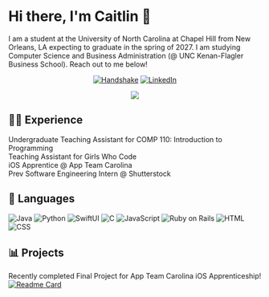# Hi there, I'm Caitlin 👋

I am a student at the University of North Carolina at Chapel Hill from New Orleans, LA expecting to graduate in the spring of 2027. I am studying Computer Science and Business Administration (@ UNC Kenan-Flagler Business School). Reach out to me below! 

<div align = "center"> 
  
  [![Handshake](https://img.shields.io/badge/Handshake-red)](https://app.joinhandshake.com/profiles/49733713)
  [![LinkedIn](https://img.shields.io/badge/LinkedIn-blue)](https://www.linkedin.com/in/caitlin-estrada/)
</div>
<div align = "center">
  <img src = "https://api.visitorbadge.io/api/visitors?path=https%3A%2F%2Fgithub.com%2Fcaitlinestrada27%2Fcaitlinestrada27&label=Visitors&countColor=%23f47373"/>
</div>

## 👩‍💼 Experience
Undergraduate Teaching Assistant for COMP 110: Introduction to Programming <br/>
Teaching Assistant for Girls Who Code <br/>
iOS Apprentice @ App Team Carolina <br/>
Prev Software Engineering Intern @ Shutterstock 

## 📖 Languages

![Java](https://img.shields.io/badge/-Java-%23F89820?style=flat-square&logo=java&logoColor=white)
![Python](https://img.shields.io/badge/-Python-%233776AB?style=flat-square&logo=python&logoColor=white)
![SwiftUI](https://img.shields.io/badge/-SwiftUI-%23000000?style=flat-square&logo=swift&logoColor=white)
![C](https://img.shields.io/badge/-C-%2300599C?style=flat-square&logo=c&logoColor=white)
![JavaScript](https://img.shields.io/badge/-JavaScript-%23F7DF1E?style=flat-square&logo=javascript&logoColor=black)
![Ruby on Rails](https://img.shields.io/badge/-Ruby%20on%20Rails-%23CC0000?style=flat-square&logo=ruby-on-rails&logoColor=white)
![HTML](https://img.shields.io/badge/-HTML-%23E34F26?style=flat-square&logo=html5&logoColor=white)
![CSS](https://img.shields.io/badge/-CSS-%231572B6?style=flat-square&logo=css3&logoColor=white)

## 📊 Projects

Recently completed Final Project for App Team Carolina iOS Apprenticeship!
[![Readme Card](https://github-readme-stats.vercel.app/api/pin/?username=caitlinestrada27&repo=f24-apprenticeship-final-communitycare-caitlinestrada27)]([https://github.com/caitlinestrada27/f24-apprenticeship-final-communitycare-caitlinestrada27])
